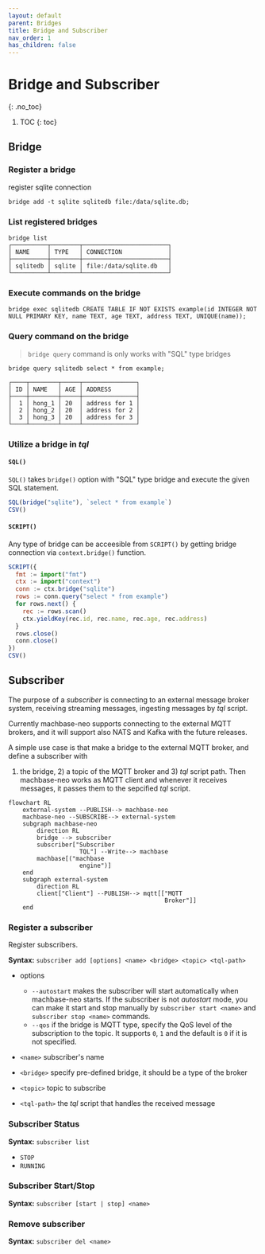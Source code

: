```yaml
---
layout: default
parent: Bridges
title: Bridge and Subscriber
nav_order: 1
has_children: false
---
```


# Bridge and Subscriber
{: .no_toc}

1. TOC
{: toc}


## Bridge

### Register a bridge

register sqlite connection

```
bridge add -t sqlite sqlitedb file:/data/sqlite.db;
```

### List registered bridges

```
bridge list
┌──────────┬────────┬────────────────────────┐
│ NAME     │ TYPE   │ CONNECTION             │
├──────────┼────────┼────────────────────────┤
│ sqlitedb │ sqlite │ file:/data/sqlite.db   │
└──────────┴────────┴────────────────────────┘
```

### Execute commands on the bridge

```
bridge exec sqlitedb CREATE TABLE IF NOT EXISTS example(id INTEGER NOT NULL PRIMARY KEY, name TEXT, age TEXT, address TEXT, UNIQUE(name));
```


### Query command on the bridge

> `bridge query` command is only works with "SQL" type bridges

```
bridge query sqlitedb select * from example;

┌────┬────────┬─────┬───────────────┐
│ ID │ NAME   │ AGE │ ADDRESS       │
├────┼────────┼─────┼───────────────┤
│  1 │ hong_1 │ 20  │ address for 1 │
│  2 │ hong_2 │ 20  │ address for 2 │
│  3 │ hong_3 │ 20  │ address for 3 │
└────┴────────┴─────┴───────────────┘
```


### Utilize a bridge in *tql*

#### `SQL()`

`SQL()` takes `bridge()` option with "SQL" type bridge and execute the given SQL statement.

```js
SQL(bridge("sqlite"), `select * from example`)
CSV()
```

#### `SCRIPT()`

Any type of bridge can be acceesible from `SCRIPT()` by getting bridge connection via `context.bridge()` function.

```js
SCRIPT({
  fmt := import("fmt")
  ctx := import("context")
  conn := ctx.bridge("sqlite")
  rows := conn.query("select * from example")
  for rows.next() {
    rec := rows.scan()
    ctx.yieldKey(rec.id, rec.name, rec.age, rec.address)
  }
  rows.close()
  conn.close()
})
CSV()
```

## Subscriber

The purpose of a *subscriber* is connecting to an external message broker system, receiving streaming messages, ingesting messages by *tql* script.

Currently machbase-neo supports connecting to the external MQTT brokers, and it will support also NATS and Kafka with the future releases.

A simple use case is that make a bridge to the external MQTT broker, and define a subscriber with 
1) the bridge, 2) a topic of the MQTT broker and 3) *tql* script path. Then machbase-neo works as 
MQTT client and whenever it receives messages, it passes them to the sepcified *tql* script.


```mermaid
flowchart RL
    external-system --PUBLISH--> machbase-neo
    machbase-neo --SUBSCRIBE--> external-system
    subgraph machbase-neo
        direction RL
        bridge --> subscriber
        subscriber["Subscriber
                    TQL"] --Write--> machbase
        machbase[("machbase
                    engine")]
    end
    subgraph external-system
        direction RL
        client["Client"] --PUBLISH--> mqtt[["MQTT
                                            Broker"]]
    end
```

### Register a subscriber

Register subscribers.

**Syntax:** `subscriber add [options] <name> <bridge> <topic> <tql-path>`

- options
    - `--autostart` makes the subscriber will start automatically when machbase-neo starts.
        If the subscriber is not *autostart* mode, you can make it start and stop manually by
        `subscriber start <name>` and `subscriber stop <name>` commands.
    - `--qos` if the bridge is MQTT type, specify the QoS level of the subscription to the topic.
        It supports `0`, `1` and the default is `0` if it is not specified.

- `<name>`      subscriber's name
- `<bridge>`    specify pre-defined bridge, it should be a type of the broker
- `<topic>`     topic to subscribe
- `<tql-path>`  the *tql* script that handles the received message



### Subscriber Status

**Syntax:** `subscriber list`

- `STOP`
- `RUNNING`

### Subscriber Start/Stop

**Syntax:** `subscriber [start | stop] <name>`

### Remove subscriber

**Syntax:** `subscriber del <name>`
